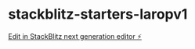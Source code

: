 # stackblitz-starters-laropv1

[Edit in StackBlitz next generation editor ⚡️](https://stackblitz.com/~/github.com/nshnv/stackblitz-starters-laropv1)